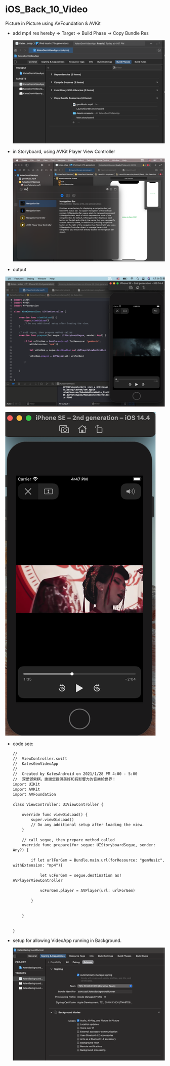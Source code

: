 # iOS_Back_10_Video
Picture in Picture using AVFoundation &amp; AVKit

* add mp4 res hereby => Target -> Build Phase -> Copy Bundle Res 

   ![](https://raw.githubusercontent.com/QueenieCplusplus/iOS_Back_10_Video/main/build%20phase%20-%20Bundle%20res.png)

* in Storyboard, using AVKit Player View Controller

   ![](https://raw.githubusercontent.com/QueenieCplusplus/iOS_Back_10_Video/main/AVKit%20Player%20VC.png)
   
* output

![](https://raw.githubusercontent.com/QueenieCplusplus/iOS_Back_10_Video/main/output%201.png)

   ![](https://raw.githubusercontent.com/QueenieCplusplus/iOS_Back_10_Video/main/output%202.png)

* code see:

      //
      //  ViewController.swift
      //  KatesGemVideoApp
      //
      //  Created by KatesAndroid on 2021/1/28 PM 4:00 - 5:00
      //  深愛鄧紫棋，謝謝您提供美好和有影響力的音樂給世界！
      import UIKit
      import AVKit
      import AVFoundation

      class ViewController: UIViewController {

          override func viewDidLoad() {
              super.viewDidLoad()
              // Do any additional setup after loading the view.
          }

          // call segue, then prepare method called
          override func prepare(for segue: UIStoryboardSegue, sender: Any?) {

              if let urlForGem = Bundle.main.url(forResource: "gemMusic", withExtension: "mp4"){

                  let vcForGem = segue.destination as! AVPlayerViewController

                  vcForGem.player = AVPlayer(url: urlForGem)

              }


          }


      }

* setup for allowing VideoApp running in Background.
 
  ![](https://raw.githubusercontent.com/QueenieCplusplus/iOS_Back_10_Video/main/background%202.png)
